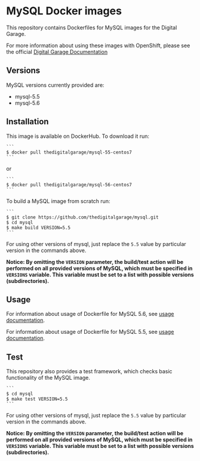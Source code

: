 MySQL Docker images
===================

This repository contains Dockerfiles for MySQL images for the Digital Garage.

For more information about using these images with OpenShift, please see the
official [Digital Garage Documentation](https://docs.thedigitalgarage.io/using_images/db_images/mysql.html)


Versions
---------------
MySQL versions currently provided are:
* mysql-5.5
* mysql-5.6


Installation
----------------------

 This image is available on DockerHub. To download it run:

    ```
    $ docker pull thedigitalgarage/mysql-55-centos7
    ```

 or

    ```
    $ docker pull thedigitalgarage/mysql-56-centos7
    ```

 To build a MySQL image from scratch run:

    ```
    $ git clone https://github.com/thedigitalgarage/mysql.git
    $ cd mysql
    $ make build VERSION=5.5
    ```

For using other versions of mysql, just replace the `5.5` value by particular version
in the commands above.

**Notice: By omitting the `VERSION` parameter, the build/test action will be performed
on all provided versions of MySQL, which must be specified in  `VERSIONS` variable.
This variable must be set to a list with possible versions (subdirectories).**


Usage
---------------------------------

For information about usage of Dockerfile for MySQL 5.6,
see [usage documentation](5.6/README.md).

For information about usage of Dockerfile for MySQL 5.5,
see [usage documentation](5.5/README.md).


Test
---------------------------------

This repository also provides a test framework, which checks basic functionality
of the MySQL image.

    ```
    $ cd mysql
    $ make test VERSION=5.5
    ```

For using other versions of mysql, just replace the `5.5` value by particular version
in the commands above.

**Notice: By omitting the `VERSION` parameter, the build/test action will be performed
on all provided versions of MySQL, which must be specified in  `VERSIONS` variable.
This variable must be set to a list with possible versions (subdirectories).**
